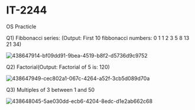 # IT-2244
OS Practicle


Q1) Fibbonacci series: (Output: First 10 fibbonacci numbers: 0 1 1 2 3 5 8 13 21 34)

![438647914-bf09dd91-9bea-4519-b8f2-d5736d9c9752](https://github.com/user-attachments/assets/e4e2911c-b51d-42a3-9bbf-2e323fb0619b)


Q2) Factorial(Output: Factorial of 5 is: 120)

![438647949-cec802a1-067c-4264-a52f-3cb5d089d70a](https://github.com/user-attachments/assets/7b90f0f2-2977-4f22-9cc0-6e99e9cf7166)

Q3) Multiples of 3 between 1 and 50


![438648045-5ae030dd-ecb6-4204-8edc-d1e2ab662c68](https://github.com/user-attachments/assets/c8f7dc09-2ae8-4739-9c38-d4b5255d96a0)
